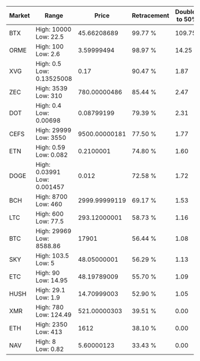 | Market | Range | Price| Retracement | Doubles to 50% |
| --- | --- | --- | --- | --- |
| BTX | High: 10000<br />Low: 22.5 | 45.66208689 | 99.77 % | 109.75 |
| ORME | High: 100<br />Low: 2.6 | 3.59999494 | 98.97 % | 14.25 |
| XVG | High: 0.5<br />Low: 0.13525008 | 0.17 | 90.47 % | 1.87 |
| ZEC | High: 3539<br />Low: 310 | 780.00000486 | 85.44 % | 2.47 |
| DOT | High: 0.4<br />Low: 0.00698 | 0.08799199 | 79.39 % | 2.31 |
| CEFS | High: 29999<br />Low: 3550 | 9500.00000181 | 77.50 % | 1.77 |
| ETN | High: 0.59<br />Low: 0.082 | 0.2100001 | 74.80 % | 1.60 |
| DOGE | High: 0.03991<br />Low: 0.001457 | 0.012 | 72.58 % | 1.72 |
| BCH | High: 8700<br />Low: 460 | 2999.99999119 | 69.17 % | 1.53 |
| LTC | High: 600<br />Low: 77.5 | 293.12000001 | 58.73 % | 1.16 |
| BTC | High: 29969<br />Low: 8588.86 | 17901 | 56.44 % | 1.08 |
| SKY | High: 103.5<br />Low: 5 | 48.05000001 | 56.29 % | 1.13 |
| ETC | High: 90<br />Low: 14.95 | 48.19789009 | 55.70 % | 1.09 |
| HUSH | High: 29.1<br />Low: 1.9 | 14.70999003 | 52.90 % | 1.05 |
| XMR | High: 780<br />Low: 124.49 | 521.00000303 | 39.51 % | 0.00 |
| ETH | High: 2350<br />Low: 413 | 1612 | 38.10 % | 0.00 |
| NAV | High: 8<br />Low: 0.82 | 5.60000123 | 33.43 % | 0.00 |
